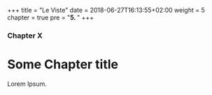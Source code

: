 +++
title = "Le Viste"
date = 2018-06-27T16:13:55+02:00
weight = 5
chapter = true
pre = "<b>5. </b>"
+++

### Chapter X

# Some Chapter title

Lorem Ipsum.